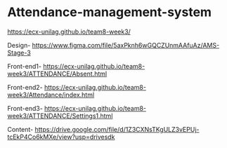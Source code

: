 # Attendance-management-system

https://ecx-unilag.github.io/team8-week3/

Design- https://www.figma.com/file/5axPknh6wGQCZUnmAAfuAz/AMS-Stage-3

Front-end1- https://ecx-unilag.github.io/team8-week3/ATTENDANCE/Absent.html

Front-end2- https://ecx-unilag.github.io/team8-week3/Attendance/index.html

Front-end3- https://ecx-unilag.github.io/team8-week3/ATTENDANCE/Settings1.html


Content- https://drive.google.com/file/d/1Z3CXNsTKgULZ3vEPUj-tcEkP4Co6kMXe/view?usp=drivesdk
